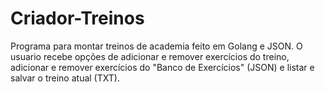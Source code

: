 # Criador-Treinos
Programa para montar treinos de academia feito em Golang e JSON.
O usuario recebe opções de adicionar e remover exercícios do treino, adicionar e remover exercícios do  "Banco de Exercícios" (JSON) e listar e salvar o treino atual (TXT). 
